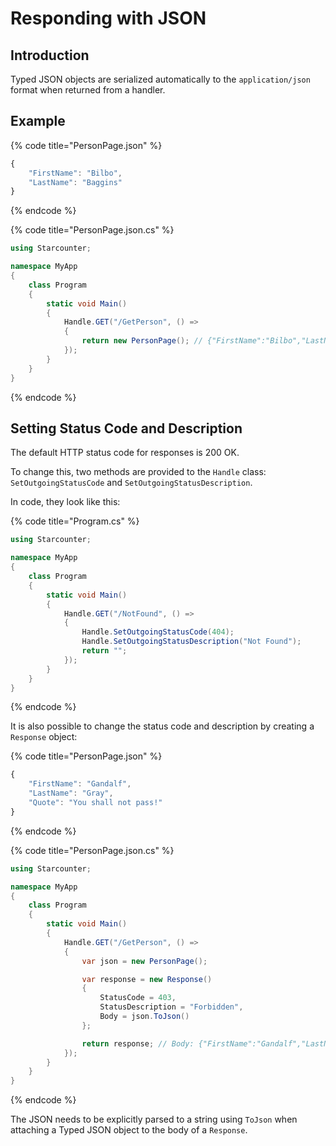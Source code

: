 # Responding with JSON

## Introduction

Typed JSON objects are serialized automatically to the `application/json` format when returned from a handler.

## Example

{% code title="PersonPage.json" %}
```javascript
{
    "FirstName": "Bilbo",
    "LastName": "Baggins"
}
```
{% endcode %}

{% code title="PersonPage.json.cs" %}
```csharp
using Starcounter;

namespace MyApp
{
    class Program
    {
        static void Main()
        {
            Handle.GET("/GetPerson", () =>
            {
                return new PersonPage(); // {"FirstName":"Bilbo","LastName":"Baggins"}
            });
        }
    }
}
```
{% endcode %}

## Setting Status Code and Description

The default HTTP status code for responses is 200 OK.

To change this, two methods are provided to the `Handle` class: `SetOutgoingStatusCode` and `SetOutgoingStatusDescription`.

In code, they look like this:

{% code title="Program.cs" %}
```csharp
using Starcounter;

namespace MyApp
{
    class Program
    {
        static void Main()
        {
            Handle.GET("/NotFound", () => 
            {
                Handle.SetOutgoingStatusCode(404);
                Handle.SetOutgoingStatusDescription("Not Found");
                return "";
            });
        }
    }
}
```
{% endcode %}

It is also possible to change the status code and description by creating a `Response` object:

{% code title="PersonPage.json" %}
```javascript
{
    "FirstName": "Gandalf",
    "LastName": "Gray",
    "Quote": "You shall not pass!" 
}
```
{% endcode %}

{% code title="PersonPage.json.cs" %}
```csharp
using Starcounter;

namespace MyApp
{
    class Program
    {
        static void Main()
        {
            Handle.GET("/GetPerson", () =>
            {
                var json = new PersonPage();

                var response = new Response()
                {
                    StatusCode = 403,
                    StatusDescription = "Forbidden",
                    Body = json.ToJson()
                };

                return response; // Body: {"FirstName":"Gandalf","LastName":"Gray","Quote":"You shall not pass!"}
            });
        }
    }
}
```
{% endcode %}

The JSON needs to be explicitly parsed to a string using `ToJson` when attaching a Typed JSON object to the body of a `Response`.

